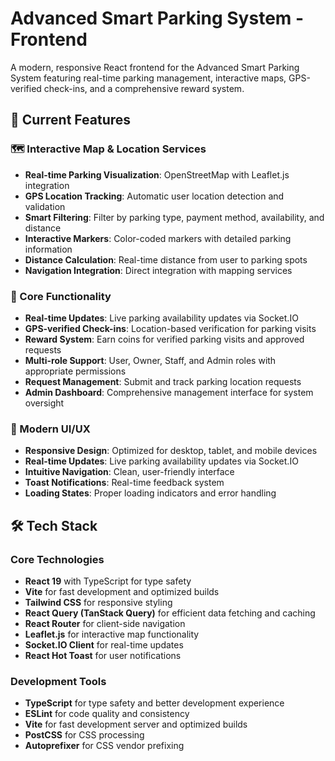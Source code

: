 # Advanced Smart Parking System - Frontend

A modern, responsive React frontend for the Advanced Smart Parking System featuring real-time parking management, interactive maps, GPS-verified check-ins, and a comprehensive reward system.

## 🚀 Current Features

### 🗺️ Interactive Map & Location Services
- **Real-time Parking Visualization**: OpenStreetMap with Leaflet.js integration
- **GPS Location Tracking**: Automatic user location detection and validation
- **Smart Filtering**: Filter by parking type, payment method, availability, and distance
- **Interactive Markers**: Color-coded markers with detailed parking information
- **Distance Calculation**: Real-time distance from user to parking spots
- **Navigation Integration**: Direct integration with mapping services

### 🎯 Core Functionality
- **Real-time Updates**: Live parking availability updates via Socket.IO
- **GPS-verified Check-ins**: Location-based verification for parking visits
- **Reward System**: Earn coins for verified parking visits and approved requests
- **Multi-role Support**: User, Owner, Staff, and Admin roles with appropriate permissions
- **Request Management**: Submit and track parking location requests
- **Admin Dashboard**: Comprehensive management interface for system oversight

### 🎨 Modern UI/UX
- **Responsive Design**: Optimized for desktop, tablet, and mobile devices
- **Real-time Updates**: Live parking availability updates via Socket.IO
- **Intuitive Navigation**: Clean, user-friendly interface
- **Toast Notifications**: Real-time feedback system
- **Loading States**: Proper loading indicators and error handling

## 🛠️ Tech Stack

### Core Technologies
- **React 19** with TypeScript for type safety
- **Vite** for fast development and optimized builds
- **Tailwind CSS** for responsive styling
- **React Query (TanStack Query)** for efficient data fetching and caching
- **React Router** for client-side navigation
- **Leaflet.js** for interactive map functionality
- **Socket.IO Client** for real-time updates
- **React Hot Toast** for user notifications

### Development Tools
- **TypeScript** for type safety and better development experience
- **ESLint** for code quality and consistency
- **Vite** for fast development server and optimized builds
- **PostCSS** for CSS processing
- **Autoprefixer** for CSS vendor prefixing
